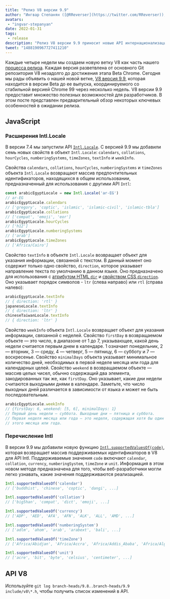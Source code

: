 ```yaml
---
title: "Релиз V8 версии 9.9"
author: "Ингвар Степанян ([@RReverser](https://twitter.com/RReverser)), на его 99%"
avatars:
 - "ingvar-stepanyan"
date: 2022-01-31
tags:
 - release
description: "Релиз V8 версии 9.9 приносит новые API интернационализации."
tweet: "1488190967727411210"
---
```

Каждые четыре недели мы создаем новую ветку V8 как часть нашего [процесса релиза](https://v8.dev/docs/release-process). Каждая версия разветвлена от основного Git репозитория V8 незадолго до достижения этапа Beta Chrome. Сегодня мы рады объявить о нашей новой ветке, [V8 версия 9.9](https://chromium.googlesource.com/v8/v8.git/+log/branch-heads/9.9), которая находится в версии Beta до ее выпуска, координируемого со стабильной версией Chrome 99 через несколько недель. V8 версии 9.9 предоставит множество полезных возможностей для разработчиков. В этом посте представлен предварительный обзор некоторых ключевых особенностей в ожидании релиза.

<!--truncate-->
## JavaScript

### Расширения Intl.Locale

В версии 7.4 мы запустили API [`Intl.Locale`](https://v8.dev/blog/v8-release-74#intl.locale). С версией 9.9 мы добавили семь новых свойств в объект `Intl.Locale`: `calendars`, `collations`, `hourCycles`, `numberingSystems`, `timeZones`, `textInfo` и `weekInfo`.

Свойства `calendars`, `collations`, `hourCycles`, `numberingSystems` и `timeZones` объекта `Intl.Locale` возвращают массив предпочтительных идентификаторов, находящихся в общем использовании, предназначенный для использования с другими API `Intl`:

```js
const arabicEgyptLocale = new Intl.Locale('ar-EG')
// ar-EG
arabicEgyptLocale.calendars
// ['gregory', 'coptic', 'islamic', 'islamic-civil', 'islamic-tbla']
arabicEgyptLocale.collations
// ['compat', 'emoji', 'eor']
arabicEgyptLocale.hourCycles
// ['h12']
arabicEgyptLocale.numberingSystems
// ['arab']
arabicEgyptLocale.timeZones
// ['Africa/Cairo']
```

Свойство `textInfo` в объекте `Intl.Locale` возвращает объект для указания информации, связанной с текстом. В данный момент оно содержит только одно свойство, `direction`, которое указывает направление текста по умолчанию в данном языке. Оно предназначено для использования с [атрибутом HTML `dir`](https://developer.mozilla.org/en-US/docs/Web/HTML/Global_attributes/dir) и [свойством CSS `direction`](https://developer.mozilla.org/en-US/docs/Web/CSS/direction). Оно указывает порядок символов - `ltr` (слева направо) или `rtl` (справа налево):

```js
arabicEgyptLocale.textInfo
// { direction: 'rtl' }
japaneseLocale.textInfo
// { direction: 'ltr' }
chineseTaiwanLocale.textInfo
// { direction: 'ltr' }
```

Свойство `weekInfo` объекта `Intl.Locale` возвращает объект для указания информации, связанной с неделей. Свойство `firstDay` в возвращаемом объекте — это число, в диапазоне от 1 до 7, указывающее, какой день недели считается первым днем в календаре. 1 означает понедельник, 2 — вторник, 3 — среду, 4 — четверг, 5 — пятницу, 6 — субботу и 7 — воскресенье. Свойство `minimalDays` объекта указывает минимальное количество дней, необходимых в первой неделе месяца или года для календарных целей. Свойство `weekend` в возвращаемом объекте — массив целых чисел, обычно содержащий два элемента, закодированных так же, как `firstDay`. Оно указывает, какие дни недели считаются выходными днями в календаре. Заметьте, что число выходных дней различается в зависимости от языка и может не быть последовательным.

```js
arabicEgyptLocale.weekInfo
// {firstDay: 6, weekend: [5, 6], minimalDays: 1}
// Первый день недели — суббота. Выходные дни — пятница и суббота.
// Первая неделя месяца или года — это неделя, содержащая хотя бы один день
// этого месяца или года.
```

### Перечисление Intl

В версии 9.9 мы добавили новую функцию [`Intl.supportedValuesOf(code)`](https://developer.mozilla.org/en-US/docs/Web/JavaScript/Reference/Global_Objects/Intl/supportedValuesOf), которая возвращает массив поддерживаемых идентификаторов в V8 для API Intl. Поддерживаемые значения `code` включают `calendar`, `collation`, `currency`, `numberingSystem`, `timeZone` и `unit`. Информация в этом новом методе предназначена для того, чтобы веб-разработчики могли легко узнавать, какие значения поддерживаются реализацией.

```js
Intl.supportedValuesOf('calendar')
// ['buddhist', 'chinese', 'coptic', 'dangi', ...]

Intl.supportedValuesOf('collation')
// ['big5han', 'compat', 'dict', 'emoji', ...]

Intl.supportedValuesOf('currency')
// ['ADP', 'AED', 'AFA', 'AFN', 'ALK', 'ALL', 'AMD', ...]

Intl.supportedValuesOf('numberingSystem')
// ['adlm', 'ahom', 'arab', 'arabext', 'bali', ...]

Intl.supportedValuesOf('timeZone')
// ['Africa/Abidjan', 'Africa/Accra', 'Africa/Addis_Ababa', 'Africa/Algiers', ...]

Intl.supportedValuesOf('unit')
// ['acre', 'bit', 'byte', 'celsius', 'centimeter', ...]
```

## API V8

Используйте `git log branch-heads/9.8..branch-heads/9.9 include/v8\*.h`, чтобы получить список изменений в API.
